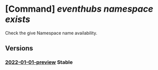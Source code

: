 # [Command] _eventhubs namespace exists_

Check the give Namespace name availability.

## Versions

### [2022-01-01-preview](/Resources/mgmt-plane/L3N1YnNjcmlwdGlvbnMve30vcHJvdmlkZXJzL21pY3Jvc29mdC5ldmVudGh1Yi9jaGVja25hbWVhdmFpbGFiaWxpdHk=/2022-01-01-preview.xml) **Stable**

<!-- mgmt-plane /subscriptions/{}/providers/microsoft.eventhub/checknameavailability 2022-01-01-preview -->
